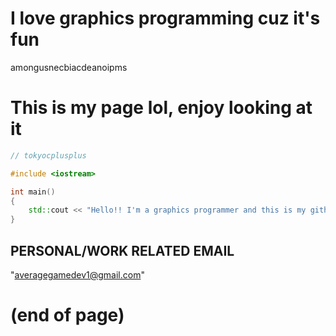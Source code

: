 # I love graphics programming cuz it's fun

amongusnecbiacdeanoipms

# This is my page lol, enjoy looking at it

```C++
// tokyocplusplus

#include <iostream>

int main()
{
    std::cout << "Hello!! I'm a graphics programmer and this is my github page!";
}
```

## PERSONAL/WORK RELATED EMAIL
"averagegamedev1@gmail.com"
# (end of page)
